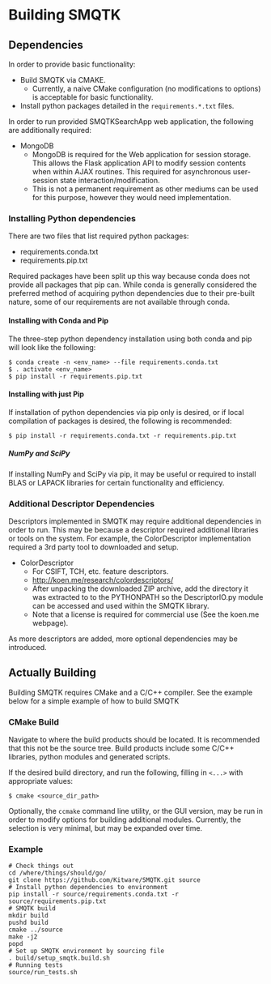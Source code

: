 # Building SMQTK

## Dependencies
In order to provide basic functionality:

* Build SMQTK via CMAKE.
  * Currently, a naive CMake configuration (no modifications to options) is acceptable for basic functionality.
* Install python packages detailed in the `requirements.*.txt` files.

In order to run provided SMQTKSearchApp web application, the following are additionally required:

* MongoDB
  * MongoDB is required for the Web application for session storage.
    This allows the Flask application API to modify session contents when within AJAX routines.
    This required for asynchronous user-session state interaction/modification.
  * This is not a permanent requirement as other mediums can be used for this purpose, however they would need implementation.

### Installing Python dependencies
There are two files that list required python packages:

* requirements.conda.txt
* requirements.pip.txt

Required packages have been split up this way because conda does not provide all packages that pip can.
While conda is generally considered the preferred method of acquiring python dependencies due to their pre-built nature, some of our requirements are not available through conda.

#### Installing with Conda and Pip
The three-step python dependency installation using both conda and pip will look like the following:

    $ conda create -n <env_name> --file requirements.conda.txt
    $ . activate <env_name>
    $ pip install -r requirements.pip.txt

#### Installing with just Pip
If installation of python dependencies via pip only is desired, or if local compilation of packages is desired, the following is recommended:

    $ pip install -r requirements.conda.txt -r requirements.pip.txt

##### NumPy and SciPy
If installing NumPy and SciPy via pip, it may be useful or required to install BLAS or LAPACK libraries for certain functionality and efficiency.

### Additional Descriptor Dependencies
Descriptors implemented in SMQTK may require additional dependencies in order to run.
This may be because a descriptor required additional libraries or tools on the system.
For example, the ColorDescriptor implementation required a 3rd party tool to downloaded and setup.

* ColorDescriptor
  * For CSIFT, TCH, etc. feature descriptors.
  * http://koen.me/research/colordescriptors/
  * After unpacking the downloaded ZIP archive, add the directory it was extracted to to the PYTHONPATH so the DescriptorIO.py module can be accessed and used within the SMQTK library.
  * Note that a license is required for commercial use (See the koen.me webpage).

As more descriptors are added, more optional dependencies may be introduced.


## Actually Building
Building SMQTK requires CMake and a C/C++ compiler.
See the example below for a simple example of how to build SMQTK

### CMake Build
Navigate to where the build products should be located.
It is recommended that this not be the source tree.
Build products include some C/C++ libraries, python modules and generated scripts.

If the desired build directory, and run the following, filling in ``<...>`` with appropriate values:

    $ cmake <source_dir_path>

Optionally, the `ccmake` command line utility, or the GUI version, may be run in order to modify options for building additional modules.
Currently, the selection is very minimal, but may be expanded over time.

### Example
    # Check things out
    cd /where/things/should/go/
    git clone https://github.com/Kitware/SMQTK.git source
    # Install python dependencies to environment
    pip install -r source/requirements.conda.txt -r source/requirements.pip.txt
    # SMQTK build
    mkdir build
    pushd build
    cmake ../source
    make -j2
    popd
    # Set up SMQTK environment by sourcing file
    . build/setup_smqtk.build.sh
    # Running tests
    source/run_tests.sh
    
